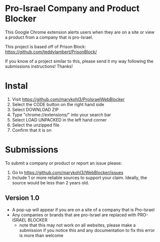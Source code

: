 # Pro-Israel Company and Product Blocker
This Google Chrome extension alerts users when they are on a site or view a product
from a company that is pro-Israel.

This project is based off of Prison Block: https://github.com/teddylambert/PrisonBlock/

If you know of a project similar to this, please send it my way following
the submissions instructions! Thanks!

# Instal
1) Visit https://github.com/marykohl3/ProIsraelWebBlocker
2) Select the CODE button on the right hand side
3) Select DOWNLOAD ZIP
4) Type "chrome://extensions/" into your search bar
5) Select LOAD UNPACKED in the left hand corner
6) Select the unzipped file
7) Confirm that it is on

# Submissions
To submit a company or product or report an issue please:
1) Go to https://github.com/marykohl3/WebBlocker/issues
2) Include 1 or more reliable sources to support your claim. Ideally, the source
would be less than 2 years old.

## Version 1.0
- A pop-up will appear if you are on a site of a company that is Pro-Israel
- Any companies or brands that are pro-Israel are replaced with PRO-ISRAEL BLOCKER  
  * note that this may not work on all websites, please make a submission if you
    notice this and any documentation to fix this error is more than welcome
